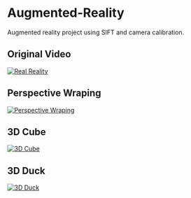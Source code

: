 # Augmented-Reality

Augmented reality project using SIFT and camera calibration.

## Original Video
 [![Real Reality](./results/original_video.gif)](./results/original_video.mp4)

## Perspective Wraping
 [![Perspective Wraping](./results/output_perspective_warping.gif)](./results/output_perspective_warping.mp4)

 ## 3D Cube
  [![3D Cube](./results/output_cube.gif)](./results/output_cube.mp4)

  ## 3D Duck
[![3D Duck](./results/output_cube.gif)](./results/output_cube.mp4)